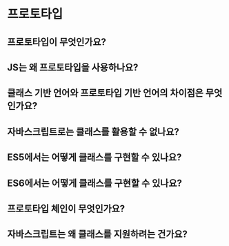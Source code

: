 # 프로토타입

## 프로토타입이 무엇인가요?

## JS는 왜 프로토타입을 사용하나요?

## 클래스 기반 언어와 프로토타입 기반 언어의 차이점은 무엇인가요?

## 자바스크립트로는 클래스를 활용할 수 없나요?

## ES5에서는 어떻게 클래스를 구현할 수 있나요?

## ES6에서는 어떻게 클래스를 구현할 수 있나요?

## 프로토타입 체인이 무엇인가요?

## 자바스크립트는 왜 클래스를 지원하려는 건가요?
